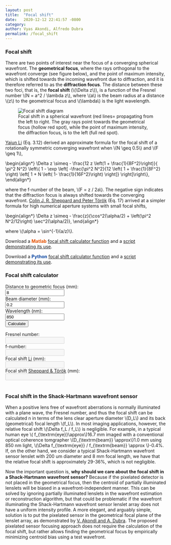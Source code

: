 ```yaml
---
layout: post
title:  "Focal shift"
date:   2020-12-12 22:41:57 -0800
category: 
author: Vyas Akondi, Alfredo Dubra
permalink: /focal_shift
---
```

<!--
HINT TO SELF: <a href="#Focal_shift_calculator2">other calculator</a>

Emily, is this how you add multiple authors to a page (see file header)

Emily, other than adding the new file to the toc file, I see that the contributors pages do not update. Do I need to do something about it or is it because I entered more than one author? This will be a common thing.

Emily, if We already say here in the header that "category" is Part 1, do we still have to add it to the toc file? Can we do one or the other for the sake of simplicity and code integrity?

TODO: Emily, how do I insert the symbol for bibliographic references at external sites?
      Two of those needed below.

TODO: ask Emily how to add warning if outside the approximation valid range

TODO: how do we number equations automatically?

TODO: Emily how do I highlight hyperlinks to download code? I guess I keep coming back
      to the fact that the current color scheme makes it a bit hard to see what is a
      hyperlink. Should we change it?   
-->

<h3 id="Focal_shift_definition">Focal shift</h3>

<p>There are two points of interest near the focus of a converging spherical wavefront. The <b>geometrical focus</b>, where the rays orthogonal to the wavefront converge (see figure below), and the point of maximum intensity, which is shifted towards the incoming wavefront due to diffraction, and it is therefore referred to as the <b>diffraction focus</b>. The distance between these two foci, that is, the <b>focal shift</b> (\(\Delta z\)), is a function of the Fresnel number \(N = a^2 / \lambda z\), where \(a\) is the beam radius at a distance \(z\) to the geometrical focus and \(\lambda\) is the light wavelength.
</p>

<figure>
    <img src="{{ site.baseurl }}/assets/img/Figure - focal shift cartoon.png" alt="Focal shift diagram" class="img-fluid mx-auto" style="max-width:55%;">
    <figcaption class="figure-caption text-center text-justify">Focal shift in a spherical wavefront (red lines= propagating from the left to right. The gray rays point towards the geometrical focus (hollow red spot), while the point of maximum intensity, the diffraction focus, is to the left (full red spot).</figcaption>
</figure> 

<p><a href="https://doi.org/10.1364/JOSA.72.000770" target="_blank">Yajun Li</a> (Eq. 3.12) derived an approximate formula for the focal shift of a rotationally symmetric converging wavefront when \(N \geq 0.5\) and \(F \geq 1\), 
</p>
<div>
    \begin{align*}
    \Delta z \simeq - \frac{12 z \left(1 + \frac{1}{8F^2}\right)}{ \pi^2 N^2} \left\{  1 - \exp  \left[
        -\frac{\pi^2 N^2}{12 \left( 1 + \frac{1}{8F^2} \right) \left[ 1 + N \left( 1- \frac{1}{16F^2}\right) \right]}                
            \right]\right\},
    \end{align*}
</div>
<p>where the f-number of the beam, \(F = z / 2a\). The negative sign indicates that the diffraction focus is always shifted towards the converging wavefront. <a href="https://doi.org/10.1364/JOSAA.20.002156" target="_blank">Colin J. R. Sheppard and Peter Török</a> (Eq. 17) arrived at a simpler formula for high numerical aperture systems with small focal shifts,
</p>
<div>
    \begin{align*}
    \Delta z \simeq - \frac{z}{\cos^2(\alpha/2) + \left(\pi^2 N^2/12\right) \sec^2(\alpha/2)},
    \end{align*}
</div>
<p>where \(\alpha = \sin^{-1}(a/z)\).
</p>
<p>
Download a <b style="color:#e65100">Matlab</b> <a href="{{ site.baseurl }}/assets/code_matlab/fn_focal_shift_calculator.m">focal shift calculator function</a> and a <a href="{{ site.baseurl }}/assets/code_matlab/test_fn_focal_shift_calculator_01.m">script demonstrating its use</a>.

Download a <b style="color:#0d47a1">Python</b> <a href="{{ site.baseurl }}/assets/code_python/fn_focal_shift_calculator.m">focal shift calculator function</a> and a <a href="{{ site.baseurl }}/assets/code_python/test_fn_focal_shift_calculator_01.m">script demonstrating its use</a>.
 </p>


<h3 id="Focal_shift_calculator">Focal shift calculator</h3>

<div class="row mt-3">
    <div class="col-lg-6">
        <form id="form_focal_shift_calculator">
            <div class="row mb-3">
                <div class="col-lg-8">
                    <label class="col-form-label">Distance to geometric focus (mm):</label>
                </div>
                <div class="col-lg-4 ">
                    <input name="distance_to_geometric_focus_mm" class="form-control text-right" value = "8">
                </div>
            </div>
            <div class="row mb-3">
                <div class="col-lg-8 ">
                    <label class="col-form-label">Beam diameter (mm):</label>
                </div>
                <div class="col-lg-4 ">
                    <input name="beam_diameter_mm" class="form-control text-right" value = "0.2">
                </div>
            </div>
            <div class="row mb-3">
                <div class="col-lg-8">
                    <label class="col-form-label">Wavelength (nm):</label>
                </div>
                <div class="col-lg-4">
                    <input name="wavelength_nm" class="form-control text-right" value = "850">
                </div>
            </div>
            <div class="row">
                <div class="col-lg-12">
                    <button type="submit" class="btn btn-primary">Calculate</button>
                </div>
            </div>
        </form>
    </div>
    <div class="col-lg-6">
        <div class="row mb-3">
            <div class="col-8">
                <label class="col-form-label">Fresnel number:</label>
            </div>
            <div class="col-4">
                <input readonly disabled class="form-control text-right" id="Fresnel_number"/>
            </div>
        </div>
        <div class="row mb-3">
            <div class="col-8">
                <label class="col-form-label">f-number:</label>
            </div>
            <div class="col-4">
                <input readonly disabled class="form-control text-right" id="F_number"/>
            </div>
        </div>
        <div class="row mb-3">
            <div class="col-8">
                <label class="col-form-label">
                Focal shift <a href="https://doi.org/10.1364/JOSA.72.000770" target="_blank">Li</a>  (mm):</label>
            </div>
            <div class="col-4">
                <input readonly disabled class="form-control text-right" id="Focal_shift_Li" />
            </div>
        </div>
        <div class="row mb-3">
            <div class="col-8">
                <label class="col-form-label">
                Focal shift <a href="https://doi.org/10.1364/JOSAA.20.002156" target="_blank">Sheppard & Török</a> (mm):</label>
            </div>
            <div class="col-4">
                <input readonly disabled class="form-control text-right" id="Focal_shift_Sheppard_n_Torok" />
            </div>
        </div>
    </div>    
</div>


<br>
<h3 id="Focal_shift_in_SHWS_lenslets">Focal shift in the Shack-Hartmann wavefront sensor</h3>

<p>
When a positive lens free of wavefront aberrations is normally illuminated with a plane wave, the Fresnel number, and thus the focal shift can be calculated n in terms of the lens clear aperture diameter \(D_L\) and its back (geometrical) focal length \(f_L\). In most imaging applications, however, the relative focal shift \(\Delta f_L / f_L\) is negligible. For example, in a typical human eye \( f_{\textrm{eye}}\approx\)16.7 mm imaged with a conventional optical coherence tomgrapher \(D_{\textrm{beam}} \approx\)1.0 mm using 850 nm light, \(\Delta f_{\textrm{eye}} / f_{\textrm{beam}} \approx \)-0.4%. If, on the other hand, we consider a typical Shack-Hartmann wavefront sensor lenslet with 200 um diameter and 8 mm focal length, we have that the relative focal shift is approximately 29-36%, which is not negligible.
</p>
<p>
Now the important question is, <b>why should we care about the focal shift in a Shack-Hartmann wavefront sensor?</b> Because if the pixelated detector is not placed in the geometrical focus, then the centroid of partially illuminated lenslets will be biased in a wavefront-independent manner. This can be solved by ignoring partially illuminated lenslets in the wavefront estimation or reconstruction algorithm, but that could be problematic if the wavefront illuminating the Shack-Hartmann wavefront sensor lenslet array does not have a uniform intensity profile. A more elegant, and arguably simple, solution is to put the pixelated sensor in the geometrical focal plane of the lenslet array, as demonstrated by <a href="https://doi.org/10.1364/OL.44.004151" target="_blank">V. Akondi and A. Dubra</a>. The proposed pixelated sensor focusing approach does not require the calculation of the focal shift, but rather allows finding the geometrical focus by empirically minimizing centroid bias using a test wavefront.
</p>


<script src="https://unpkg.com/mathjs@8.1.0/lib/browser/math.js"></script>
<script src="https://cdnjs.cloudflare.com/ajax/libs/Chart.js/2.9.4/Chart.bundle.min.js" integrity="sha512-SuxO9djzjML6b9w9/I07IWnLnQhgyYVSpHZx0JV97kGBfTIsUYlWflyuW4ypnvhBrslz1yJ3R+S14fdCWmSmSA==" crossorigin="anonymous"></script>
<script src="{{ '/assets/js/calculators.js' | relative_url }}"></script>